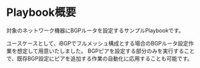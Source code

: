 # Playbook概要

対象のネットワーク機器にBGPルータを設定するサンプルPlaybookです。

ユースケースとして、iBGPでフルメッシュ構成とする場合のBGPルータ設定作業を想定して用意いたしました。
BGPピアを設定する部分のみを実行することで、既存BGP設定にピアを追加する作業の自動化に応用することも可能です。
